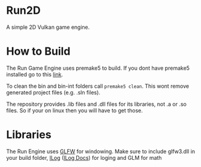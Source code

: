 # Run2D

A simple 2D Vulkan game engine.

# How to Build

The Run Game Engine uses premake5 to build. If you dont have premake5 installed go to this [link](https://premake.github.io/).

To clean the bin and bin-int folders call ```premake5 clean```. This wont remove generated project files (e.g. .sln files).

The repository provides .lib files and .dll files for its libraries, not .a or .so files. So if your on linux then you will have to get those.

# Libraries

The Run Engine uses [GLFW](https://www.glfw.org/) for windowing. Make sure to include glfw3.dll in your build folder, [ILog](https://github.com/Immanuel-C/ILog) ([ILog Docs](https://immanuel-c.github.io/ILog/frontPage.html)) for loging and GLM for math
